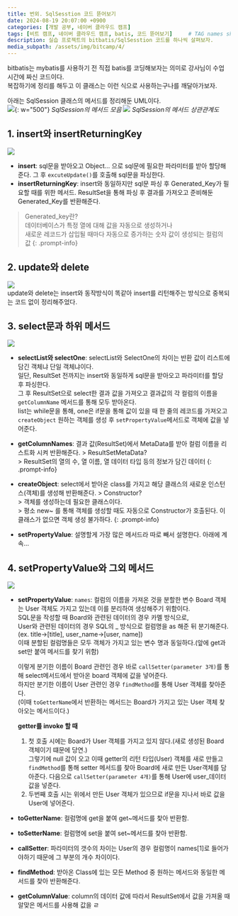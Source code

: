 ```yaml
---
title: 번외. SqlSesstion 코드 뜯어보기
date: 2024-08-19 20:07:00 +0900
categories: [개발 공부, 네이버 클라우드 캠프]
tags: [비트 캠프, 네이버 클라우드 캠프, batis, 코드 뜯어보기]     # TAG names should always be lowercase
description: 실습 프로젝트의 bitbatis/SqlSesstion 코드를 하나씩 살펴보자.
media_subpath: /assets/img/bitcamp/4/
---
```


bitbatis는 mybatis를 사용하기 전 직접 batis를 코딩해보자는 의미로 강사님이 수업 시간에 짜신 코드이다.   
복잡하기에 정리를 해두고 이 클래스는 이런 식으로 사용하는구나를 깨달아가보자.   

아래는 SqlSession 클래스의 메서드를 정리해둔 UML이다.   
![](img1.png){: w="500"}
_SqlSession의 메서드 모음_
![](img2.png)
_SqlSession의 메서드 상관관계도_
<br>

## 1. insert와 insertReturningKey
![](img3.png)
- **insert**: sql문을 받아오고 Object... 으로 sql문에 필요한 파라미터를 받아 할당해준다.
    그 후 `excuteUpdate()`를 호출해 sql문을 파싱한다.
- **insertReturningKey**: insert와 동일하지만 sql문 파싱 후 Generated_Key가 필요할 때를 위한 메서드.
    ResultSet을 통해 파싱 후 결과를 가져오고 준비해둔 Generated_Key를 반환해준다.

> Generated_key란?   
> 데이터베이스가 특정 열에 대해 값을 자동으로 생성하거나   
> 새로운 레코드가 삽입될 때마다 자동으로 증가하는 숫자 값이 생성되는 컬럼의 값
{: .prompt-info}

## 2. update와 delete
![](img4.png)   
update와 delete는 insert와 동작방식이 똑같아 insert를 리턴해주는 방식으로 중복되는 코드 없이 정리해주었다.

## 3. select문과 하위 메서드
![](img5.png)
- **selectList와 selectOne**: selectList와 SelectOne의 차이는 반환 값이 리스트에 담긴 객체냐 단일 객체냐이다.   
    일단, ResultSet 전까지는 insert와 동일하게 sql문을 받아오고 파라미터를 할당 후 파싱한다.   
    그 후 ResultSet으로 select한 결과 값을 가져오고 결과값의 각 컬럼의 이름을 `getColumnName` 메서드를 통해 모두 받아온다.   
    list는 while문을 통해, one은 if문을 통해 값이 있을 때 한 줄의 레코드를 가져오고   
    `createObject` 원하는 객체를 생성 후 `setPropertyValue`메서드로 객체에 값을 넣어준다.   

- **getColumnNames**: 결과 값(ResultSet)에서 MetaData를 받아 컬럼 이름을 리스트화 시켜 반환해준다.
        > ResultSetMetaData?   
        > ResultSet의 열의 수, 열 이름, 열 데이터 타입 등의 정보가 담긴 데이터
        {: .prompt-info}   

- **createObject**: select에서 받아온 class를 가지고 해당 클래스의 새로운 인스턴스(객체)를 생성해 반환해준다.
        > Constructor?   
        > 객체를 생성하는데 필요한 클래스이다.   
        > 평소 new~ 를 통해 객체를 생성할 때도 자동으로 Constructor가 호출된다. 이 클래스가 없으면 객체 생성 불가하다.
        {: .prompt-info}   

- **setPropertyValue**: 설명할게 가장 많은 메서드라 따로 빼서 설명한다. 아래에 계속...

## 4. setPropertyValue와 그외 메서드
![](img6.png)
- **setPropertyValue**:
    `names`: 컬럼의 이름을 가져온 것을 분할한 변수
    Board 객체는 User 객체도 가지고 있는데 이를 분리하여 생성해주기 위함이다.   
    SQL문을 작성할 때 Board와 관련된 데이터의 경우 카멜 방식으로,   
    User와 관련된 데이터의 경우 SQL의 _ 방식으로 컬럼명을 as 해준 뒤 분기해준다.   
    (ex. title->\[title\], user_name->\[user, name\])   
    이때 분할된 컬럼명들은 모두 객체가 가지고 있는 변수 명과 동일하다.(앞에 get과 set만 붙여 메서드를 찾기 위함)
    
    이렇게 분기한 이름이 Board 관련인 경우 바로 `callSetter(parameter 3개)`를 통해 select메서드에서 받아온 board 객체에 값을 넣어준다.   
    하지만 분기한 이름이 User  관련인 경우 `findMethod`를 통해 User 객체를 찾아준다.   
    (이때 `toGetterName`에서 반환하는 메서드는 Board가 가지고 있는 User 객체 찾아오는 메서드이다.)   

    **getter를 invoke 할 때**   
    1. 첫 호출 시에는 Board가 User 객체를 가지고 있지 않다.(새로 생성된 Board 객체이기 떄문에 당연.)   
        그렇기에 null 값이 오고 이때 getter의 리턴 타입(User) 객체를 새로 만들고   
        `findMethod`를 통해 setter 메서드를 찾아 Board에 새로 만든 User객체를 담아준다.
        다음으로 `callSetter(parameter 4개)`를 통해 User에 user_데이터 값을 넣준다.
    2. 두번째 호출 시는 위에서 만든 User 객체가 있으므로 if문을 지나서 바로 값을 User에 넣어준다.   

- **toGetterName**: 컬럼명에 get을 붙여 get~메서드를 찾아 반환함.
- **toSetterName**: 컬럼명에 set을 붙여 set~메서드를 찾아 반환함.
- **callSetter**: 파라미터의 갯수의 차이는 User의 경우 컬럼명이 names[1]로 들어가야하기 때문에 그 부분의 개수 차이이다.
- **findMethod**: 받아온 Class에 있는 모든 Method 중 원하는 메서드와 동일한 메서드를 찾아 반환해준다.
- **getColumnValue**: column의 데이터 값에 따라서 ResultSet에서 값을 가져올 때 알맞은 메서드를 사용해 값을 ㄹ
